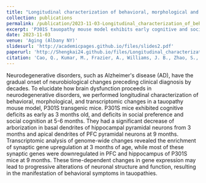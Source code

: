 ```yaml
---
title: "Longitudinal characterization of behavioral, morphological and transcriptomic changes in a tauopathy mouse model"
collection: publications
permalink: /publication/2023-11-03-Longitudinal_characterization_of_behavioral,_morphological_and_transcriptomic_changes_in_a_tauopathy_mouse_model
excerpt: 'P301S tauopathy mouse model exhibits early cognitive and social deficits, dendrite arborization reduction, and time-dependent synaptic gene expression changes, suggesting progressive neuronal dysfunction leading to behavioral symptoms in tauopathies.'
date: 2023-11-03
venue: 'Aging (Albany NY)'
slidesurl: 'http://academicpages.github.io/files/slides2.pdf'
paperurl: 'http://Shengkai24.github.io/files/Longitudinal_characterization_of_behavioral,_morphological_and_transcriptomic_changes_in_a_tauopathy_mouse_model.pdf'
citation: 'Cao, Q., Kumar, M., Frazier, A., Williams, J. B., Zhao, S., &amp; Yan, Z. (2023). Longitudinal characterization of behavioral, morphological and transcriptomic changes in a tauopathy mouse model. Aging (Albany NY), 15(21), 11697.'
---
```

Neurodegenerative disorders, such as Alzheimer&apos;s disease (AD), have the gradual onset of neurobiological changes preceding clinical diagnosis by decades. To elucidate how brain dysfunction proceeds in neurodegenerative disorders, we performed longitudinal characterization of behavioral, morphological, and transcriptomic changes in a tauopathy mouse model, P301S transgenic mice. P301S mice exhibited cognitive deficits as early as 3 months old, and deficits in social preference and social cognition at 5-6 months. They had a significant decrease of arborization in basal dendrites of hippocampal pyramidal neurons from 3 months and apical dendrites of PFC pyramidal neurons at 9 months. Transcriptomic analysis of genome-wide changes revealed the enrichment of synaptic gene upregulation at 3 months of age, while most of these synaptic genes were downregulated in PFC and hippocampus of P301S mice at 9 months. These time-dependent changes in gene expression may lead to progressive alterations of neuronal structure and function, resulting in the manifestation of behavioral symptoms in tauopathies.